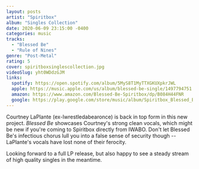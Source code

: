```yaml
---
layout: posts
artist: "Spiritbox"
album: "Singles Collection"
date: 2020-06-09 23:15:00 -0400
categories: music
tracks:
  - "Blessed Be"
  - "Rule of Nines"
genre: "Post-Metal"
rating: 5
cover: spiritboxsinglescollection.jpg
videoSlug: yht0WDdzGJM
links:
  spotify: https://open.spotify.com/album/5MyS8T1MyTTXGKUXpkrJWL
  apple: https://music.apple.com/us/album/blessed-be-single/1497794751
  amazon: https://www.amazon.com/Blessed-Be-Spiritbox/dp/B084H44FNR
  google: https://play.google.com/store/music/album/Spiritbox_Blessed_Be?id=Bmunbupbfg42lflo5xoeldlcmm4
---
```


Courtney LaPlante (ex-Iwrestledabearonce) is back in top form in this new project.  *Blessed Be* showcases Courtney's strong clean vocals, which might be new if you're coming to Spiritbox directly from IWABO.  Don't let Blessed Be's infectious chorus lull you into a false sense of security though -- LaPlante's vocals have lost none of their ferocity.

Looking forward to a full LP release, but also happy to see a steady stream of high quality singles in the meantime.
